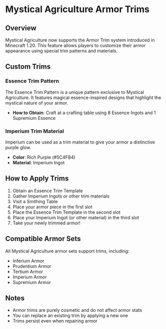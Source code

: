 # Mystical Agriculture Armor Trims

## Overview
Mystical Agriculture now supports the Armor Trim system introduced in Minecraft 1.20. This feature allows players to customize their armor appearance using special trim patterns and materials.

## Custom Trims

### Essence Trim Pattern
The Essence Trim Pattern is a unique pattern exclusive to Mystical Agriculture. It features magical essence-inspired designs that highlight the mystical nature of your armor.

- **How to Obtain**: Craft at a crafting table using 8 Essence Ingots and 1 Supremium Essence

### Imperium Trim Material
Imperium can be used as a trim material to give your armor a distinctive purple glow.

- **Color**: Rich Purple (#5C4FB4)
- **Material**: Imperium Ingot

## How to Apply Trims

1. Obtain an Essence Trim Template
2. Gather Imperium Ingots or other trim materials
3. Visit a Smithing Table
4. Place your armor piece in the first slot
5. Place the Essence Trim Template in the second slot
6. Place your Imperium Ingot (or other material) in the third slot
7. Take your newly trimmed armor!

## Compatible Armor Sets

All Mystical Agriculture armor sets support trims, including:
- Inferium Armor
- Prudentium Armor
- Tertium Armor
- Imperium Armor
- Supremium Armor

## Notes

- Armor trims are purely cosmetic and do not affect armor stats
- You can replace an existing trim by applying a new one
- Trims persist even when repairing armor
